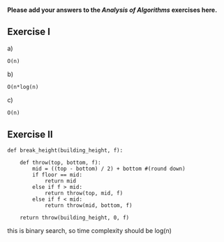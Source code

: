 #### Please add your answers to the ***Analysis of  Algorithms*** exercises here.

## Exercise I

a)

    O(n)

b)

    O(n*log(n)

c)

    O(n)

## Exercise II



    def break_height(building_height, f):   
    
        def throw(top, bottom, f):
            mid = ((top - bottom) / 2) + bottom #(round down)
            if floor == mid:
                return mid
            else if f > mid:
                return throw(top, mid, f)
            else if f < mid:
                return throw(mid, bottom, f)
        
        return throw(building_height, 0, f)
                
this is binary search, so time complexity should be log(n)
        